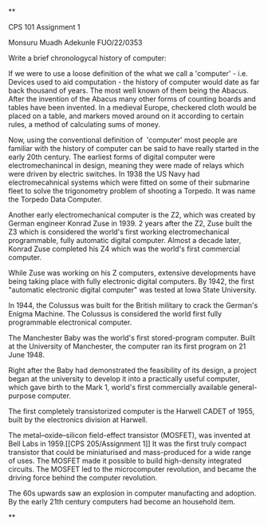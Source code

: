 **

CPS 101 Assignment 1

Monsuru Muadh Adekunle FUO/22/0353

Write a brief chronologycal history of computer:

  

If we were to use a loose definition of the what we call a 'computer' - i.e. Devices used to aid computation - the history of computer would date as far back thousand of years. The most well known of them being the Abacus. After the invention of the Abacus many other forms of counting boards and tables have been invented. In a medieval Europe, checkered cloth would be placed on a table, and markers moved around on it according to certain rules, a method of calculating sums of money.

  

Now, using the conventional definition of  'computer' most people are familiar with the history of computer can be said to have really started in the early 20th century. The earliest forms of digital computer were electromechanincal in design, meaning they were made of relays which were driven by electric switches. In 1938 the US Navy had electromecahnical systems which were fitted on some of their submarine fleet to solve the trigonometry problem of shooting a Torpedo. It was name the Torpedo Data Computer.

  

Another early electromechanical computer is the Z2, which was created by German engineer Konrad Zuse in 1939. 2 years after the Z2, Zuse built the Z3 which is considered the world's first working electromechanical programmable, fully automatic digital computer. Almost a decade later, Konrad Zuse completed his Z4 which was the world's first commercial computer.

  

While Zuse was working on his Z computers, extensive developments have being taking place with fully electronic digital computers. By 1942, the first "automatic electronic digital computer" was tested at Iowa State University.

  

In 1944, the Colussus was built for the British military to crack the German's Enigma Machine. The Colussus is considered the world first fully programmable electronical computer.

  

The Manchester Baby was the world's first stored-program computer. Built at the University of Manchester, the computer ran its first program on 21 June 1948.

  

Right after the Baby had demonstrated the feasibility of its design, a project began at the university to develop it into a practically useful computer, which gave birth to the Mark 1, world's first commercially available general-purpose computer.

  

The first completely transistorized computer is the Harwell CADET of 1955, built by the electronics division at Harwell.

  

The metal–oxide–silicon field-effect transistor (MOSFET), was invented at Bell Labs in 1959.[[CPS 205/Assignment 1]] It was the first truly compact transistor that could be miniaturised and mass-produced for a wide range of uses. The MOSFET made it possible to build high-density integrated circuits. The MOSFET led to the microcomputer revolution, and became the driving force behind the computer revolution.

  

The 60s upwards saw an explosion in computer manufacting and adoption. By the early 21th century computers had become an household item.

**